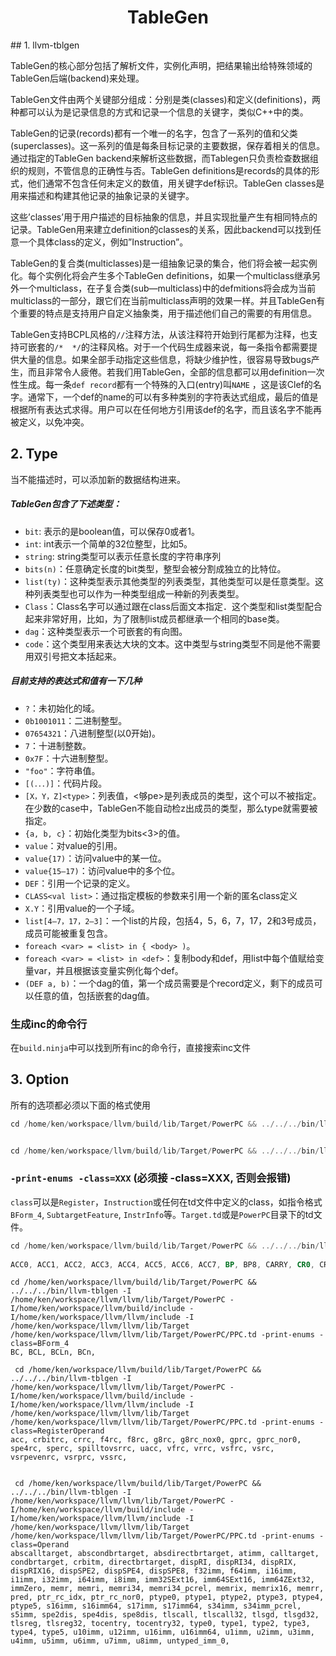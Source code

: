 <h1 align="center">TableGen</h1>
## 1. llvm-tblgen



TableGen的核心部分包括了解析文件，实例化声明，把结果输出给特殊领域的TableGen后端(backend)来处理。

TableGen文件由两个关键部分组成：分别是类(classes)和定义(definitions)，两种都可以认为是记录信息的方式和记录一个信息的关键字，类似C++中的类。

TableGen的记录(records)都有一个唯一的名字，包含了一系列的值和父类(superclasses)。这一系列的值是每条目标记录的主要数据，保存着相关的信息。通过指定的TableGen backend来解析这些数据，而Tablegen只负责检查数据组织的规则，不管信息的正确性与否。TableGen definitions是records的具体的形式，他们通常不包含任何未定义的数值，用关键字def标识。TableGen classes是用来描述和构建其他记录的抽象记录的关键字。

这些’classes’用于用户描述的目标抽象的信息，并且实现批量产生有相同特点的记录。TableGen用来建立definition的classes的关系，因此backend可以找到任意一个具体class的定义，例如”Instruction”。

TableGen的复合类(multiclasses)是一组抽象记录的集合，他们将会被一起实例化。每个实例化将会产生多个TableGen definitions，如果一个multiclass继承另外一个multiclass，在子复合类(sub—multiclass)中的defmitions将会成为当前multiclass的一部分，跟它们在当前multiclass声明的效果一样。并且TableGen有个重要的特点是支持用户自定义抽象类，用于描述他们自己的需要的有用信息。

TableGen支持BCPL风格的`//`注释方法，从该注释符开始到行尾都为注释，也支持可嵌套的`/*  */`的注释风格。对于一个代码生成器来说，每一条指令都需要提供大量的信息。如果全部手动指定这些信息，将缺少维护性，很容易导致bugs产生，而且非常令人疲倦。若我们用TableGen，全部的信息都可以用definition一次性生成。每一条`def record`都有一个特殊的入口(entry)叫`NAME` ，这是该Clef的名字。通常下，一个def的name的可以有多种类别的字符表达式组成，最后的值是根据所有表达式求得。用户可以在任何地方引用该def的名字，而且该名字不能再被定义，以免冲突。



## 2. Type

当不能描述时，可以添加新的数据结构进来。

##### TableGen包含了下述类型：

- `bit`: 表示的是boolean值，可以保存0或者1。
- `int`: int表示一个简单的32位整型，比如5。
- `string`: string类型可以表示任意长度的字符串序列
- `bits(n)`：任意确定长度的bit类型，整型会被分割成独立的比特位。
- `list(ty)`：这种类型表示其他类型的列表类型，其他类型可以是任意类型。这种列表类型也可以作为一种类型组成一种新的列表类型。
- `Class`：Class名字可以通过跟在class后面文本指定．这个类型和list类型配合起来非常好用，比如，为了限制list成员都继承一个相同的base类。
- `dag`：这种类型表示一个可嵌套的有向图。
- `code`：这个类型用来表达大块的文本。这中类型与string类型不同是他不需要用双引号把文本括起来。



##### 目前支持的表达式和值有一下几种

- `?`：未初始化的域。
- `0b1001011`：二进制整型。
- `07654321`：八进制整型(以0开始)。
- `7`：十进制整数。
- `0x7F`：十六进制整型。
- `"foo"`：字符串值。
- `[(．．．)]`：代码片段。
- `[X，Y，Z]<type>`：列表值，<够pe>是列表成员的类型，这个可以不被指定。在少数的case中，TableGen不能自动检z出成员的类型，那么type就需要被指定。
- `{a, b, c}`：初始化类型为bits<3>的值。
- `value`：对value的引用。
- `value{17)`：访问value中的某一位。
- `value{15—17)`：访问value中的多个位。
- `DEF`：引用一个记录的定义。
- `CLASS<val list>`：通过指定模板的参数来引用一个新的匿名class定义
- `X.Y`：引用value的一个子域。
- `list[4—7，17，2—3]`：一个list的片段，包括4，5，6，7，17，2和3号成员，成员可能被重复包含。
- `foreach <var> = <list> in { <body> )`。
- `foreach <var> = <list> in <def>`：复制body和def，用list中每个值赋给变量var，并且根据该变量实例化每个def。
- `(DEF a, b)`：一个dag的值，第一个成员需要是个record定义，剩下的成员可以任意的值，包括嵌套的dag值。





### 生成inc的命令行

在`build.ninja`中可以找到所有inc的命令行，直接搜索inc文件







## 3. Option

所有的选项都必须以下面的格式使用

```asm
cd /home/ken/workspace/llvm/build/lib/Target/PowerPC && ../../../bin/llvm-tblgen -I /home/ken/workspace/llvm/llvm/lib/Target/PowerPC -I/home/ken/workspace/llvm/build/include -I/home/ken/workspace/llvm/llvm/include -I /home/ken/workspace/llvm/llvm/lib/Target /home/ken/workspace/llvm/llvm/lib/Target/PowerPC/PPC.td -YOUROPTION


cd /home/ken/workspace/llvm/build/lib/Target/PowerPC && ../../../bin/llvm-tblgen -I /home/ken/workspace/llvm/llvm/lib/Target/PowerPC -I/home/ken/workspace/llvm/build/include -I/home/ken/workspace/llvm/llvm/include -I /home/ken/workspace/llvm/llvm/lib/Target /home/ken/workspace/llvm/llvm/lib/Target/PowerPC/PPC.td -gen-asm-matcher --write-if-changed -o /home/ken/workspace/llvm/build/lib/Target/PowerPC/PPCGenAsmMatcher.inc                                              
```



### `-print-enums -class=XXX` (必须接 -class=XXX, 否则会报错)

`class`可以是`Register`，`Instruction`或任何在td文件中定义的class，如指令格式`BForm_4`, `SubtargetFeature`, `InstrInfo`等。`Target.td`或是`PowerPC`目录下的td文件。

```asm
cd /home/ken/workspace/llvm/build/lib/Target/PowerPC && ../../../bin/llvm-tblgen -I /home/ken/workspace/llvm/llvm/lib/Target/PowerPC -I/home/ken/workspace/llvm/build/include -I/home/ken/workspace/llvm/llvm/include -I /home/ken/workspace/llvm/llvm/lib/Target /home/ken/workspace/llvm/llvm/lib/Target/PowerPC/PPC.td -print-enums -class=Register
  
ACC0, ACC1, ACC2, ACC3, ACC4, ACC5, ACC6, ACC7, BP, BP8, CARRY, CR0, CR0EQ, CR0GT, CR0LT, CR0UN, CR1, CR1EQ, CR1GT, CR1LT, CR1UN, CR2, CR2EQ, CR2GT, CR2LT, CR2UN, CR3, CR3EQ, CR3GT, CR3LT, CR3UN, CR4, CR4EQ, CR4GT, CR4LT, CR4UN, CR5, CR5EQ, CR5GT, CR5LT, CR5UN, CR6, CR6EQ, CR6GT, CR6LT, CR6UN, CR7, CR7EQ, CR7GT, CR7LT, CR7UN, CTR, CTR8, F0, F1, F10, F11, F12, F13, F14, F15, F16, F17, F18, F19, F2, F20, F21, F22, F23, F24, F25, F26, F27, F28, F29, F3, F30, F31, F4, F5, F6, F7, F8, F9, FP, FP8, LR, LR8, R0, R1, R10, R11, R12, R13, R14, R15, R16, R17, R18, R19, R2, R20, R21, R22, R23, R24, R25, R26, R27, R28, R29, R3, R30, R31, R4, R5, R6, R7, R8, R9, RM, S0, S1, S10, S11, S12, S13, S14, S15, S16, S17, S18, S19, S2, S20, S21, S22, S23, S24, S25, S26, S27, S28, S29, S3, S30, S31, S4, S5, S6, S7, S8, S9, SPEFSCR, UACC0, UACC1, UACC2, UACC3, UACC4, UACC5, UACC6, UACC7, V0, V1, V10, V11, V12, V13, V14, V15, V16, V17, V18, V19, V2, V20, V21, V22, V23, V24, V25, V26, V27, V28, V29, V3, V30, V31, V4, V5, V6, V7, V8, V9, VF0, VF1, VF10, VF11, VF12, VF13, VF14, VF15, VF16, VF17, VF18, VF19, VF2, VF20, VF21, VF22, VF23, VF24, VF25, VF26, VF27, VF28, VF29, VF3, VF30, VF31, VF4, VF5, VF6, VF7, VF8, VF9, VRSAVE, VSL0, VSL1, VSL10, VSL11, VSL12, VSL13, VSL14, VSL15, VSL16, VSL17, VSL18, VSL19, VSL2, VSL20, VSL21, VSL22, VSL23, VSL24, VSL25, VSL26, VSL27, VSL28, VSL29, VSL3, VSL30, VSL31, VSL4, VSL5, VSL6, VSL7, VSL8, VSL9, VSRp0, VSRp1, VSRp10, VSRp11, VSRp12, VSRp13, VSRp14, VSRp15, VSRp16, VSRp17, VSRp18, VSRp19, VSRp2, VSRp20, VSRp21, VSRp22, VSRp23, VSRp24, VSRp25, VSRp26, VSRp27, VSRp28, VSRp29, VSRp3, VSRp30, VSRp31, VSRp4, VSRp5, VSRp6, VSRp7, VSRp8, VSRp9, VSX32, VSX33, VSX34, VSX35, VSX36, VSX37, VSX38, VSX39, VSX40, VSX41, VSX42, VSX43, VSX44, VSX45, VSX46, VSX47, VSX48, VSX49, VSX50, VSX51, VSX52, VSX53, VSX54, VSX55, VSX56, VSX57, VSX58, VSX59, VSX60, VSX61, VSX62, VSX63, X0, X1, X10, X11, X12, X13, X14, X15, X16, X17, X18, X19, X2, X20, X21, X22, X23, X24, X25, X26, X27, X28, X29, X3, X30, X31, X4, X5, X6, X7, X8, X9, XER, ZERO, ZERO8,
```



```shell
cd /home/ken/workspace/llvm/build/lib/Target/PowerPC && ../../../bin/llvm-tblgen -I /home/ken/workspace/llvm/llvm/lib/Target/PowerPC -I/home/ken/workspace/llvm/build/include -I/home/ken/workspace/llvm/llvm/include -I /home/ken/workspace/llvm/llvm/lib/Target /home/ken/workspace/llvm/llvm/lib/Target/PowerPC/PPC.td -print-enums -class=BForm_4
BC, BCL, BCLn, BCn,
```



```shell
 cd /home/ken/workspace/llvm/build/lib/Target/PowerPC && ../../../bin/llvm-tblgen -I /home/ken/workspace/llvm/llvm/lib/Target/PowerPC -I/home/ken/workspace/llvm/build/include -I/home/ken/workspace/llvm/llvm/include -I /home/ken/workspace/llvm/llvm/lib/Target /home/ken/workspace/llvm/llvm/lib/Target/PowerPC/PPC.td -print-enums -class=RegisterOperand
acc, crbitrc, crrc, f4rc, f8rc, g8rc, g8rc_nox0, gprc, gprc_nor0, spe4rc, sperc, spilltovsrrc, uacc, vfrc, vrrc, vsfrc, vsrc, vsrpevenrc, vsrprc, vssrc,


 cd /home/ken/workspace/llvm/build/lib/Target/PowerPC && ../../../bin/llvm-tblgen -I /home/ken/workspace/llvm/llvm/lib/Target/PowerPC -I/home/ken/workspace/llvm/build/include -I/home/ken/workspace/llvm/llvm/include -I /home/ken/workspace/llvm/llvm/lib/Target /home/ken/workspace/llvm/llvm/lib/Target/PowerPC/PPC.td -print-enums -class=Operand
abscalltarget, abscondbrtarget, absdirectbrtarget, atimm, calltarget, condbrtarget, crbitm, directbrtarget, dispRI, dispRI34, dispRIX, dispRIX16, dispSPE2, dispSPE4, dispSPE8, f32imm, f64imm, i16imm, i1imm, i32imm, i64imm, i8imm, imm32SExt16, imm64SExt16, imm64ZExt32, immZero, memr, memri, memri34, memri34_pcrel, memrix, memrix16, memrr, pred, ptr_rc_idx, ptr_rc_nor0, ptype0, ptype1, ptype2, ptype3, ptype4, ptype5, s16imm, s16imm64, s17imm, s17imm64, s34imm, s34imm_pcrel, s5imm, spe2dis, spe4dis, spe8dis, tlscall, tlscall32, tlsgd, tlsgd32, tlsreg, tlsreg32, tocentry, tocentry32, type0, type1, type2, type3, type4, type5, u10imm, u12imm, u16imm, u16imm64, u1imm, u2imm, u3imm, u4imm, u5imm, u6imm, u7imm, u8imm, untyped_imm_0,

```

